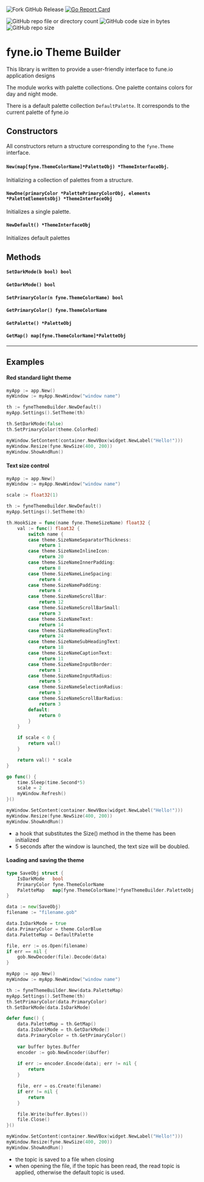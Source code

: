 ![Fork GitHub Release](https://img.shields.io/github/v/release/SUNsung/fyneThemeBuilder)
[![Go Report Card](https://goreportcard.com/badge/github.com/SUNsung/fyneThemeBuilder)](https://goreportcard.com/report/github.com/SUNsung/fyneThemeBuilder)

![GitHub repo file or directory count](https://img.shields.io/github/directory-file-count/SUNsung/fyneThemeBuilder?color=orange)
![GitHub code size in bytes](https://img.shields.io/github/languages/code-size/SUNsung/fyneThemeBuilder?color=green)
![GitHub repo size](https://img.shields.io/github/repo-size/SUNsung/fyneThemeBuilder)

# fyne.io Theme Builder

This library is written to provide a user-friendly interface to fune.io application designs

The module works with palette collections. One palette contains colors for day and night mode.

There is a default palette collection `DefaultPalette`. It corresponds to the current palette of fyne.io

## Constructors

All constructors return a structure corresponding to the `fyne.Theme` interface.

#### `New(map[fyne.ThemeColorName]*PaletteObj) *ThemeInterfaceObj`.
Initializing a collection of palettes from a structure.

#### `NewOne(primaryColor *PalettePrimaryColorObj, elements *PaletteElementsObj) *ThemeInterfaceObj`
Initializes a single palette.

#### `NewDefault() *ThemeInterfaceObj`
Initializes default palettes

## Methods

#### `SetDarkMode(b bool) bool`

#### `GetDarkMode() bool`

#### `SetPrimaryColor(n fyne.ThemeColorName) bool`

#### `GetPrimaryColor() fyne.ThemeColorName`

#### `GetPalette() *PaletteObj`

#### `GetMap() map[fyne.ThemeColorName]*PaletteObj`

---
## Examples

#### Red standard light theme
```go
myApp := app.New()
myWindow := myApp.NewWindow("window name")

th := fyneThemeBuilder.NewDefault()
myApp.Settings().SetTheme(th)

th.SetDarkMode(false)
th.SetPrimaryColor(theme.ColorRed)

myWindow.SetContent(container.NewVBox(widget.NewLabel("Hello!")))
myWindow.Resize(fyne.NewSize(400, 200))
myWindow.ShowAndRun()
```

#### Text size control
```go
myApp := app.New()
myWindow := myApp.NewWindow("window name")

scale := float32(1)

th := fyneThemeBuilder.NewDefault()
myApp.Settings().SetTheme(th)

th.HookSize = func(name fyne.ThemeSizeName) float32 {
    val := func() float32 {
        switch name {
        case theme.SizeNameSeparatorThickness:
            return 1
        case theme.SizeNameInlineIcon:
            return 20
        case theme.SizeNameInnerPadding:
            return 8
        case theme.SizeNameLineSpacing:
            return 4
        case theme.SizeNamePadding:
            return 4
        case theme.SizeNameScrollBar:
            return 12
        case theme.SizeNameScrollBarSmall:
            return 3
        case theme.SizeNameText:
            return 14
        case theme.SizeNameHeadingText:
            return 24
        case theme.SizeNameSubHeadingText:
            return 18
        case theme.SizeNameCaptionText:
            return 11
        case theme.SizeNameInputBorder:
            return 1
        case theme.SizeNameInputRadius:
            return 5
        case theme.SizeNameSelectionRadius:
            return 3
        case theme.SizeNameScrollBarRadius:
            return 3
        default:
            return 0
        }
    }

    if scale < 0 {
        return val()
    }

    return val() * scale
}

go func() {
    time.Sleep(time.Second*5)
    scale = 2
	myWindow.Refresh()
}()

myWindow.SetContent(container.NewVBox(widget.NewLabel("Hello!")))
myWindow.Resize(fyne.NewSize(400, 200))
myWindow.ShowAndRun()
```
- a hook that substitutes the Size() method in the theme has been initialized
- 5 seconds after the window is launched, the text size will be doubled.


#### Loading and saving the theme
```go
type SaveObj struct {
    IsDarkMode   bool
    PrimaryColor fyne.ThemeColorName
    PaletteMap   map[fyne.ThemeColorName]*fyneThemeBuilder.PaletteObj
}

data := new(SaveObj)
filename := "filename.gob"

data.IsDarkMode = true
data.PrimaryColor = theme.ColorBlue
data.PaletteMap = DefaultPalette

file, err := os.Open(filename)
if err == nil {
    gob.NewDecoder(file).Decode(data)
}

myApp := app.New()
myWindow := myApp.NewWindow("window name")

th := fyneThemeBuilder.New(data.PaletteMap)
myApp.Settings().SetTheme(th)
th.SetPrimaryColor(data.PrimaryColor)
th.SetDarkMode(data.IsDarkMode)

defer func() {
    data.PaletteMap = th.GetMap()
    data.IsDarkMode = th.GetDarkMode()
    data.PrimaryColor = th.GetPrimaryColor()
    
    var buffer bytes.Buffer
    encoder := gob.NewEncoder(&buffer)
    
    if err := encoder.Encode(data); err != nil {
        return
    }

    file, err = os.Create(filename)
    if err != nil {
        return
    }

    file.Write(buffer.Bytes())
    file.Close()
}()

myWindow.SetContent(container.NewVBox(widget.NewLabel("Hello!")))
myWindow.Resize(fyne.NewSize(400, 200))
myWindow.ShowAndRun()
```
- the topic is saved to a file when closing
- when opening the file, if the topic has been read, the read topic is applied, otherwise the default topic is used.

#### 
```go

```